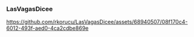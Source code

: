 ### LasVagasDicee


https://github.com/rkorucu/LasVagasDicee/assets/68940507/08f170c4-6012-493f-aed0-4ca2cdbe869e

